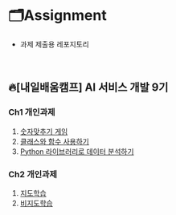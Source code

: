 # 🗂️Assignment

* 과제 제출용 레포지토리


<br>

## 🔥[내일배움캠프] AI 서비스 개발 9기 

### Ch1 개인과제
1. [숫자맞추기 게임](https://github.com/hzi09/Assignment/tree/main/CH1_Assignment/1.%20number-guess-game)
2. [클래스와 함수 사용하기](https://github.com/hzi09/Assignment/tree/main/CH1_Assignment/2.%20calss-def)
3. [Python 라이브러리로 데이터 분석하기](https://github.com/hzi09/Assignment/tree/main/CH1_Assignment/3.%20data-analysis)

### Ch2 개인과제
1. [지도학습](https://github.com/hzi09/Assignment/tree/main/CH2_Assignment/1.%20Supervised-Learning)
2. [비지도학습](https://github.com/hzi09/Assignment/tree/main/CH2_Assignment/2.%20Unsupervised-Learning)